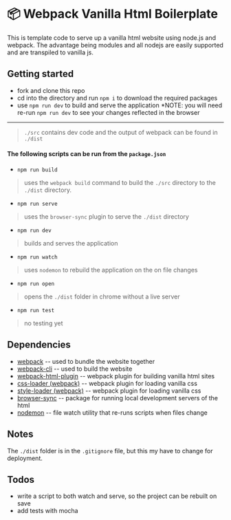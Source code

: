 # 📦 Webpack Vanilla Html Boilerplate

This is template code to serve up a vanilla html website using node.js and webpack. The advantage being modules and all nodejs are easily supported and are transpiled to vanilla js.

## Getting started

* fork and clone this repo
* cd into the directory and run `npm i` to download the required packages
* use `npm run dev` to build and serve the application *NOTE: you will need re-run `npm run dev` to see your changes reflected in the browser
  
---

> `./src` contains dev code and the output of webpack can be found in `./dist`

#### The following scripts can be run from the `package.json`

* `npm run build` 

> uses the `webpack build` command to build the `./src` directory to the `./dist` directory.

* `npm run serve` 

> uses the `browser-sync` plugin to serve the `./dist` directory

* `npm run dev`

> builds and serves the application

* `npm run watch`

> uses `nodemon` to rebuild the application on the on file changes

* `npm run open`

> opens the `./dist` folder in chrome without a live server

* `npm run test` 

> no testing yet

## Dependencies 

* [webpack](https://webpack.js.org/) -- used to bundle the website together
* [webpack-cli](https://webpack.js.org/api/cli/) -- used to build the website
* [webpack-html-plugin](https://webpack.js.org/plugins/html-webpack-plugin/) -- webpack plugin for building vanilla html sites
* [css-loader (webpack)](https://webpack.js.org/loaders/css-loader/) -- webpack plugin for loading vanilla css
* [style-loader (webpack)](https://webpack.js.org/loaders/style-loader/) -- webpack plugin for loading vanilla css
* [browser-sync](https://browsersync.io/) -- package for running local development servers of the html
* [nodemon](https://www.npmjs.com/package/nodemon) -- file watch utility that re-runs scripts when files change

## Notes

The `./dist` folder is in the `.gitignore` file, but this my have to change for deployment.

## Todos

* write a script to both watch and serve, so the project can be rebuilt on save
* add tests with mocha
